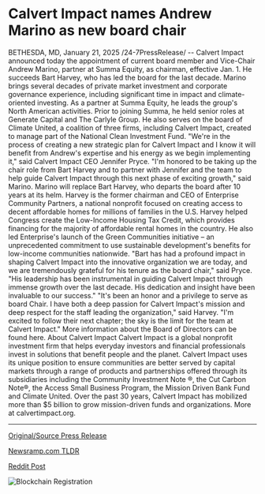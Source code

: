 # Calvert Impact names Andrew Marino as new board chair

BETHESDA, MD, January 21, 2025 /24-7PressRelease/ -- Calvert Impact announced today the appointment of current board member and Vice-Chair Andrew Marino, partner at Summa Equity, as chairman, effective Jan. 1. He succeeds Bart Harvey, who has led the board for the last decade.  Marino brings several decades of private market investment and corporate governance experience, including significant time in impact and climate-oriented investing. As a partner at Summa Equity, he leads the group's North American activities. Prior to joining Summa, he held senior roles at Generate Capital and The Carlyle Group. He also serves on the board of Climate United, a coalition of three firms, including Calvert Impact, created to manage part of the National Clean Investment Fund.  "We're in the process of creating a new strategic plan for Calvert Impact and I know it will benefit from Andrew's expertise and his energy as we begin implementing it," said Calvert Impact CEO Jennifer Pryce.  "I'm honored to be taking up the chair role from Bart Harvey and to partner with Jennifer and the team to help guide Calvert Impact through this next phase of exciting growth," said Marino.  Marino will replace Bart Harvey, who departs the board after 10 years at its helm. Harvey is the former chairman and CEO of Enterprise Community Partners, a national nonprofit focused on creating access to decent affordable homes for millions of families in the U.S. Harvey helped Congress create the Low-Income Housing Tax Credit, which provides financing for the majority of affordable rental homes in the country. He also led Enterprise's launch of the Green Communities initiative – an unprecedented commitment to use sustainable development's benefits for low-income communities nationwide.  "Bart has had a profound impact in shaping Calvert Impact into the innovative organization we are today, and we are tremendously grateful for his tenure as the board chair," said Pryce. "His leadership has been instrumental in guiding Calvert Impact through immense growth over the last decade. His dedication and insight have been invaluable to our success."  "It's been an honor and a privilege to serve as board Chair. I have both a deep passion for Calvert Impact's mission and deep respect for the staff leading the organization," said Harvey. "I'm excited to follow their next chapter; the sky is the limit for the team at Calvert Impact." More information about the Board of Directors can be found here.  About Calvert Impact Calvert Impact is a global nonprofit investment firm that helps everyday investors and financial professionals invest in solutions that benefit people and the planet. Calvert Impact uses its unique position to ensure communities are better served by capital markets through a range of products and partnerships offered through its subsidiaries including the Community Investment Note ®, the Cut Carbon Note®, the Access Small Business Program, the Mission Driven Bank Fund and Climate United. Over the past 30 years, Calvert Impact has mobilized more than $5 billion to grow mission-driven funds and organizations. More at calvertimpact.org. 

---

[Original/Source Press Release](https://www.24-7pressrelease.com/press-release/518626/calvert-impact-names-andrew-marino-as-new-board-chair)
                    

[Newsramp.com TLDR](https://newsramp.com/curated-news/andrew-marino-named-chairman-of-calvert-impact-succeeding-bart-harvey/53fddd39683c697a6b7d0ef22a994484) 

 



[Reddit Post](https://www.reddit.com/r/Business_NewsRamp/comments/1i6lpfd/andrew_marino_named_chairman_of_calvert_impact/) 



![Blockchain Registration](https://cdn.newsramp.app/24-7PressRelease/qrcode/251/21/tintJKWL.webp)